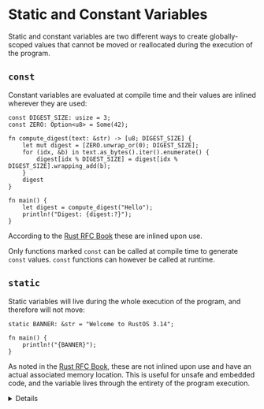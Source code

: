 # Static and Constant Variables

Static and constant variables are two different ways to create globally-scoped values that
cannot be moved or reallocated during the execution of the program.

## `const`

Constant variables are evaluated at compile time and their values are inlined
wherever they are used:

```rust,editable
const DIGEST_SIZE: usize = 3;
const ZERO: Option<u8> = Some(42);

fn compute_digest(text: &str) -> [u8; DIGEST_SIZE] {
    let mut digest = [ZERO.unwrap_or(0); DIGEST_SIZE];
    for (idx, &b) in text.as_bytes().iter().enumerate() {
        digest[idx % DIGEST_SIZE] = digest[idx % DIGEST_SIZE].wrapping_add(b);
    }
    digest
}

fn main() {
    let digest = compute_digest("Hello");
    println!("Digest: {digest:?}");
}
```

According to the [Rust RFC Book][1] these are inlined upon use.

Only functions marked `const` can be called at compile time to generate `const` values. `const` functions can however be called at runtime.

## `static`

Static variables will live during the whole execution of the program, and therefore will not move:

```rust,editable
static BANNER: &str = "Welcome to RustOS 3.14";

fn main() {
    println!("{BANNER}");
}
```

As noted in the [Rust RFC Book][1], these are not inlined upon use and have an actual associated memory location. This is useful for unsafe and
embedded code, and the variable lives through the entirety of the program execution.

<details>

- Mention that `const` behaves semantically similar to C++'s `constexpr`.
- `static`, on the other hand, is much more similar to a `const` or mutable global variable in C++.
- It isn't super common that one would need a runtime evaluated constant, but it is helpful and safer than using a static.

### Properties table:

| Property                                     | Static                            | Constant     |
| -------------------------------------------- | --------------------------------- | ------------ |
| Has an address in memory                     | Yes                               | No (inlined) |
| Lives for the entire duration of the program | Yes                               | No           |
| Can be mutable                               | Yes (unsafe)                      | No           |
| Evaluated at compile time                    | Yes (initialised at compile time) | Yes          |
| Inlined wherever it is used                  | No                                | Yes          |

</details>

[1]: https://rust-lang.github.io/rfcs/0246-const-vs-static.html
